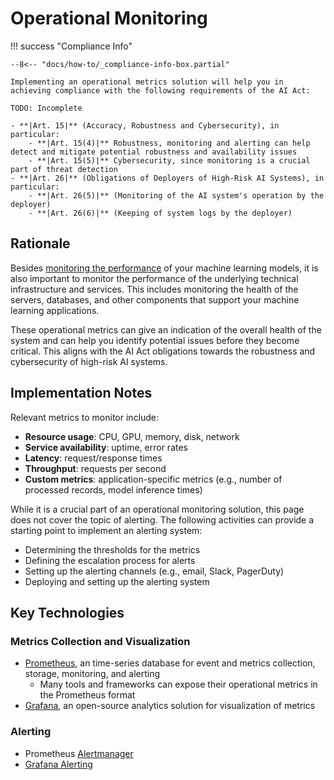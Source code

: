 # Operational Monitoring

!!! success "Compliance Info"

    --8<-- "docs/how-to/_compliance-info-box.partial"

    Implementing an operational metrics solution will help you in achieving compliance with the following requirements of the AI Act:

    TODO: Incomplete

    - **|Art. 15|** (Accuracy, Robustness and Cybersecurity), in particular:
        - **|Art. 15(4)|** Robustness, monitoring and alerting can help detect and mitigate potential robustness and availability issues
        - **|Art. 15(5)|** Cybersecurity, since monitoring is a crucial part of threat detection
    - **|Art. 26|** (Obligations of Deployers of High-Risk AI Systems), in particular:
        - **|Art. 26(5)|** (Monitoring of the AI system's operation by the deployer)
        - **|Art. 26(6)|** (Keeping of system logs by the deployer)

## Rationale

Besides [monitoring the performance](model-monitoring.md) of your machine learning models, it is also important to monitor the performance of the underlying technical infrastructure and services.
This includes monitoring the health of the servers, databases, and other components that support your machine learning applications.

These operational metrics can give an indication of the overall health of the system and can help you identify potential issues before they become critical.
This aligns with the AI Act obligations towards the robustness and cybersecurity of high-risk AI systems.

## Implementation Notes

Relevant metrics to monitor include:

-   **Resource usage**: CPU, GPU, memory, disk, network
-   **Service availability**: uptime, error rates
-   **Latency**: request/response times
-   **Throughput**: requests per second
-   **Custom metrics**: application-specific metrics (e.g., number of processed records, model inference times)

While it is a crucial part of an operational monitoring solution, this page does not cover the topic of alerting.
The following activities can provide a starting point to implement an alerting system:

-   Determining the thresholds for the metrics
-   Defining the escalation process for alerts
-   Setting up the alerting channels (e.g., email, Slack, PagerDuty)
-   Deploying and setting up the alerting system

## Key Technologies

### Metrics Collection and Visualization

-   [Prometheus](https://prometheus.io/), an time-series database for event and metrics collection, storage, monitoring, and alerting
    -   Many tools and frameworks can expose their operational metrics in the Prometheus format
-   [Grafana](https://grafana.com/oss/grafana/), an open-source analytics solution for visualization of metrics

### Alerting

-   Prometheus [Alertmanager](https://prometheus.io/docs/alerting/alertmanager/)
-   [Grafana Alerting](https://grafana.com/docs/grafana/latest/alerting/)
